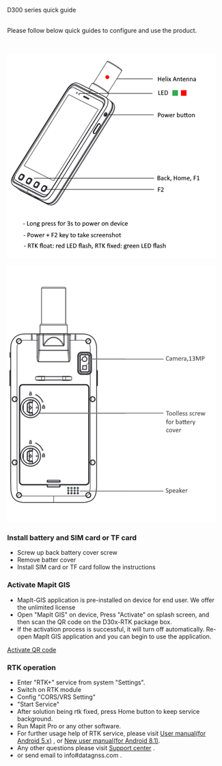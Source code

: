 <span id="dev_docs" class="markdown-body-normal-header">D300 series quick guide
</span>
<br>
<br>

  Please follow below quick guides to configure and use the product.

<br>

![](images/d303-line-with-intro.png)

![](images/d303-back-line-main.png)
<br>

### Install battery and SIM card or TF card

  - Screw up back battery cover screw
  - Remove batter cover
  - Install SIM card or TF card follow the instructions
  
  
### Activate Mapit GIS 
 
  - MapIt-GIS application is pre-installed on device for end user. We offer the unlimited license
  - Open "MapIt GIS" on device, Press "Activate" on splash screen, and then scan the QR code on the D30x-RTK package box. 
  - If the activation process is successful, it will turn off automatically. Re-open MapIt GIS application and you can begin to use the application.
  
  [Activate QR code](common/activate-mapit.md)


### RTK operation
 
  - Enter "RTK+" service from system "Settings". 
  - Switch on RTK module 
  - Config "CORS/VRS Setting"
  - "Start Service" 
  - After solution being rtk fixed, press Home button to keep service background.
  - Run Mapit Pro or any other software.
  - For further usage help of RTK service, please visit [User manual(for Android 5.x)](d303.md) , or [New user manual(for Android 8.1)](d303-2021.md).
  - Any other questions please visit [Support center](../index.md) .
  - or send email to info#datagnss.com .
